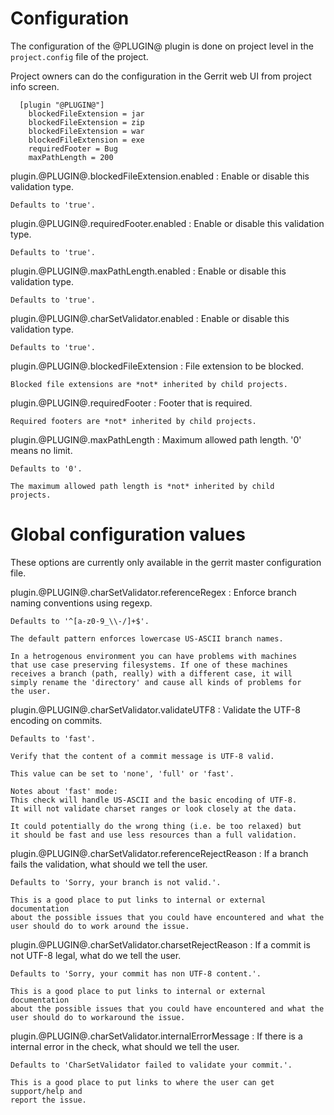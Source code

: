 Configuration
=============

The configuration of the @PLUGIN@ plugin is done on project level in
the `project.config` file of the project.

Project owners can do the configuration in the Gerrit web UI from
project info screen.

```
  [plugin "@PLUGIN@"]
    blockedFileExtension = jar
    blockedFileExtension = zip
    blockedFileExtension = war
    blockedFileExtension = exe
    requiredFooter = Bug
    maxPathLength = 200
```

plugin.@PLUGIN@.blockedFileExtension.enabled
:	Enable or disable this validation type.

	Defaults to 'true'.

plugin.@PLUGIN@.requiredFooter.enabled
:	Enable or disable this validation type.

	Defaults to 'true'.

plugin.@PLUGIN@.maxPathLength.enabled
:	Enable or disable this validation type.

	Defaults to 'true'.

plugin.@PLUGIN@.charSetValidator.enabled
:	Enable or disable this validation type.

	Defaults to 'true'.

plugin.@PLUGIN@.blockedFileExtension
:	File extension to be blocked.

	Blocked file extensions are *not* inherited by child projects.

plugin.@PLUGIN@.requiredFooter
:	Footer that is required.

	Required footers are *not* inherited by child projects.

plugin.@PLUGIN@.maxPathLength
:	Maximum allowed path length. '0' means no limit.

	Defaults to '0'.

	The maximum allowed path length is *not* inherited by child
	projects.


Global configuration values
===========================

These options are currently only available in the gerrit master
configuration file.

plugin.@PLUGIN@.charSetValidator.referenceRegex
:	Enforce branch naming conventions using regexp.

	Defaults to '^[a-z0-9_\\-/]+$'.

	The default pattern enforces lowercase US-ASCII branch names.

	In a hetrogenous environment you can have problems with machines
	that use case preserving filesystems. If one of these machines
	receives a branch (path, really) with a different case, it will
	simply rename the 'directory' and cause all kinds of problems for
	the user.

plugin.@PLUGIN@.charSetValidator.validateUTF8
:	Validate the UTF-8 encoding on commits.

	Defaults to 'fast'.

	Verify that the content of a commit message is UTF-8 valid.

	This value can be set to 'none', 'full' or 'fast'.

	Notes about 'fast' mode: 
	This check will handle US-ASCII and the basic encoding of UTF-8.
	It will not validate charset ranges or look closely at the data.

	It could potentially do the wrong thing (i.e. be too relaxed) but
	it should be fast and use less resources than a full validation.

plugin.@PLUGIN@.charSetValidator.referenceRejectReason
:	If a branch fails the validation, what should we tell the user.

	Defaults to 'Sorry, your branch is not valid.'.

	This is a good place to put links to internal or external documentation
	about the possible issues that you could have encountered and what the
	user should do to work around the issue.

plugin.@PLUGIN@.charSetValidator.charsetRejectReason
:	If a commit is not UTF-8 legal, what do we tell the user.

	Defaults to 'Sorry, your commit has non UTF-8 content.'.

	This is a good place to put links to internal or external documentation
	about the possible issues that you could have encountered and what the
	user should do to workaround the issue.

plugin.@PLUGIN@.charSetValidator.internalErrorMessage
:	If there is a internal error in the check, what should we tell the user.

	Defaults to 'CharSetValidator failed to validate your commit.'.

	This is a good place to put links to where the user can get support/help and
	report the issue.

